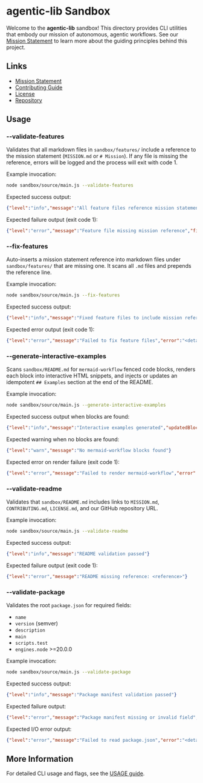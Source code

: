 # agentic-lib Sandbox

Welcome to the **agentic-lib** sandbox! This directory provides CLI utilities that embody our mission of autonomous, agentic workflows. See our [Mission Statement](../MISSION.md) to learn more about the guiding principles behind this project.

## Links

- [Mission Statement](../MISSION.md)
- [Contributing Guide](../CONTRIBUTING.md)
- [License](../LICENSE.md)
- [Repository](https://github.com/xn-intenton-z2a/agentic-lib)

## Usage

### --validate-features

Validates that all markdown files in `sandbox/features/` include a reference to the mission statement (`MISSION.md` or `# Mission`). If any file is missing the reference, errors will be logged and the process will exit with code 1.

Example invocation:

```bash
node sandbox/source/main.js --validate-features
```

Expected success output:

```json
{"level":"info","message":"All feature files reference mission statement"}
```

Expected failure output (exit code 1):

```json
{"level":"error","message":"Feature file missing mission reference","file":"sandbox/features/your-feature.md"}
```

### --fix-features

Auto-inserts a mission statement reference into markdown files under `sandbox/features/` that are missing one. It scans all `.md` files and prepends the reference line.

Example invocation:

```bash
node sandbox/source/main.js --fix-features
```

Expected success output:

```json
{"level":"info","message":"Fixed feature files to include mission reference","filesModified":["file1.md"]}
```

Expected error output (exit code 1):

```json
{"level":"error","message":"Failed to fix feature files","error":"<details>"}
```

### --generate-interactive-examples

Scans `sandbox/README.md` for ```mermaid-workflow``` fenced code blocks, renders each block into interactive HTML snippets, and injects or updates an idempotent `## Examples` section at the end of the README.

Example invocation:

```bash
node sandbox/source/main.js --generate-interactive-examples
```

Expected success output when blocks are found:

```json
{"level":"info","message":"Interactive examples generated","updatedBlocks":<number>}
```

Expected warning when no blocks are found:

```json
{"level":"warn","message":"No mermaid-workflow blocks found"}
```

Expected error on render failure (exit code 1):

```json
{"level":"error","message":"Failed to render mermaid-workflow","error":"<details>"}
```

### --validate-readme

Validates that `sandbox/README.md` includes links to `MISSION.md`, `CONTRIBUTING.md`, `LICENSE.md`, and our GitHub repository URL.

Example invocation:

```bash
node sandbox/source/main.js --validate-readme
```

Expected success output:

```json
{"level":"info","message":"README validation passed"}
```

Expected failure output (exit code 1):

```json
{"level":"error","message":"README missing reference: <reference>"}
```

### --validate-package

Validates the root `package.json` for required fields:

- `name`
- `version` (semver)
- `description`
- `main`
- `scripts.test`
- `engines.node` >=20.0.0

Example invocation:

```bash
node sandbox/source/main.js --validate-package
```

Expected success output:

```json
{"level":"info","message":"Package manifest validation passed"}
```

Expected failure output:

```json
{"level":"error","message":"Package manifest missing or invalid field","field":"<field>"}
```

Expected I/O error output:

```json
{"level":"error","message":"Failed to read package.json","error":"<details>"}
```

## More Information

For detailed CLI usage and flags, see the [USAGE guide](docs/USAGE.md).
